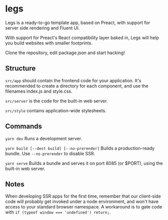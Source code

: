 # legs

Legs is a ready-to-go template app, based on Preact, with support for server side rendering and Fluent UI. 

With support for Preact's React compatibility layer baked in, Legs will help you build websites with smaller footprints. 

Clone the repository, edit package.json and start hacking! 

## Structure

`src/app` should contain the frontend code for your application. It's recommended to create a directory for each component, and use the filenames index.js and style.css.

`src/server` is the code for the built-in web server. 

`src/style` contains application-wide stylesheets. 

## Commands

`yarn dev` Runs a development server. 

`yarn build [--dest build] [--no-prerender]` Builds a production-ready bundle. Use `--no-prerender` to disable SSR. 

`yarn serve` Builds a bundle and serves it on port 8085 (or $PORT), using the built-in web server. 


## Notes

When developing SSR apps for the first time, remember that our client-side code will probably get invoked under a node environment, and won't have access to your standard browser namespace. A workaround is to gate code with `if (typeof window === 'undefined') return;`.
